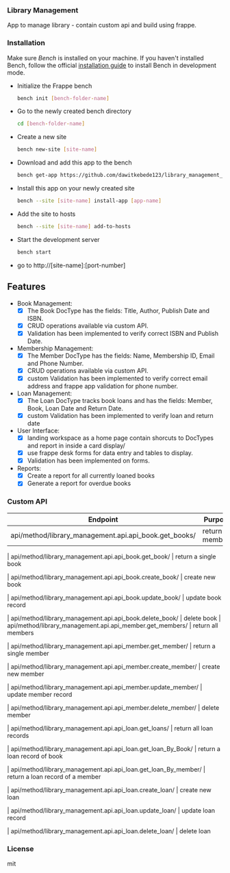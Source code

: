 ### Library Management

App to manage library - contain custom api and build using frappe.

### Installation

Make sure *Bench* is installed on your machine. If you haven't installed Bench, follow the official [installation guide](https://frappeframework.com/docs/user/en/installation) to install Bench in development mode.

- Initialize the Frappe bench

  ```bash
  bench init [bench-folder-name]
  ```

- Go to the newly created bench directory

  ```bash
  cd [bench-folder-name]
  ```

- Create a new site

  ```bash
  bench new-site [site-name]
  ```

- Download and add this app to the bench

  ```bash
  bench get-app https://github.com/dawitkebede123/library_management_system
  ```

- Install this app on your newly created site

  ```bash
  bench --site [site-name] install-app [app-name]
  ```

- Add the site to hosts

  ```bash
  bench --site [site-name] add-to-hosts
  ```

- Start the development server
  
  ```bash
  bench start
  ```
- go to http://[site-name]:[port-number]

## Features

- Book Management:
  - [x] The Book DocType has the fields: Title, Author, Publish Date and ISBN.
  - [x] CRUD operations available via custom API.
  - [x] Validation has been implemented to verify correct ISBN and Publish Date.
- Membership Management:
  - [x] The Member DocType has the fields: Name, Membership ID, Email and Phone     Number.
  - [x] CRUD operations available via custom API.
  - [x] custom Validation has been implemented to verify correct email address and frappe app validation for phone number.
- Loan Management:
  - [x] The Loan DocType tracks book loans and has the fields: Member, Book, Loan Date and Return Date.
  - [x] custom Validation has been implemented to verify loan and return date
- User Interface:
  - [x] landing workspace as a home page contain shorcuts to DocTypes and report in inside a card display/
  - [x] use frappe desk forms for data entry and tables to display.
  - [x] Validation has been implemented on forms.
- Reports:
  - [x] Create a report for all currently loaned books
  - [x] Generate a report for overdue books

### Custom API 
| Endpoint | Purpose |
|----------|---------|
| api/method/library_management.api.api_book.get_books/ | return all members 

| api/method/library_management.api.api_book.get_book/ | return a single book 

| api/method/library_management.api.api_book.create_book/  | create new book 

| api/method/library_management.api.api_book.update_book/ | update book record 

| api/method/library_management.api.api_book.delete_book/ | delete book 
| api/method/library_management.api.api_member.get_members/ |  return all members 

| api/method/library_management.api.api_member.get_member/  | return a single member 

| api/method/library_management.api.api_member.create_member/ | create new member 

| api/method/library_management.api.api_member.update_member/ | update member record 

| api/method/library_management.api.api_member.delete_member/ | delete member 

| api/method/library_management.api.api_loan.get_loans/  | return all loan records 

| api/method/library_management.api.api_loan.get_loan_By_Book/  | return a loan record of book 

| api/method/library_management.api.api_loan.get_loan_By_member/ |  return a loan record of a member 

| api/method/library_management.api.api_loan.create_loan/ | create new loan 

| api/method/library_management.api.api_loan.update_loan/ | update loan record 

| api/method/library_management.api.api_loan.delete_loan/ | delete loan 
### License

mit

